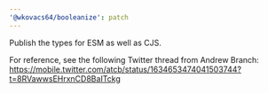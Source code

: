 ```yaml
---
'@wkovacs64/booleanize': patch
---
```


Publish the types for ESM as well as CJS.

For reference, see the following Twitter thread from Andrew Branch: https://mobile.twitter.com/atcb/status/1634653474041503744?t=8RVawwsEHrxnCD8BaITckg
